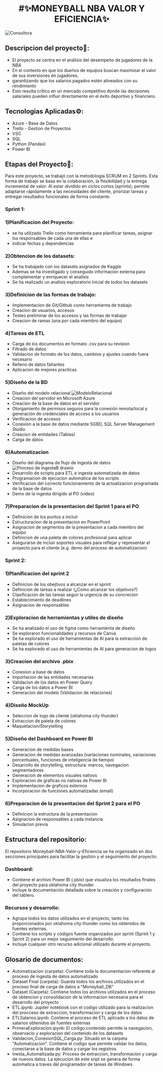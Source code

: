 <h1 align="center">#✨MONEYBALL NBA VALOR Y EFICIENCIA✨</h1>

![Consultora](https://github.com/user-attachments/assets/0c7091bc-4b1c-406a-8313-dfd8da292b46)

## Descripcion del proyecto📄:

- El proyecto se centra en el análisis del desempeño de jugadores de la NBA
- En el contexto en que los dueños de equipos buscan maximizar el valor de sus inversiones en jugadores, 
- garantizando que los salarios pagados estén alineados con su rendimiento
- Esto resulta crítico en un mercado competitivo donde las decisiones salariales pueden influir directamente en el éxito deportivo y financiero.

## Tecnologias Aplicadas⚙:

- Azure - Base de Datos
- Trello - Gestion de Proyectos
- VSC
- SQL
- Python (Pandas)
- Power BI


## Etapas del Proyecto📑:

Para este proyecto, se trabajó con la metodología SCRUM en 2 Sprints.
Esta forma de trabajo se basa en la colaboración, la flexibilidad y la entrega incremental de valor. 
Al estar dividido en ciclos cortos  (sprints), permite adaptarse rápidamente a las necesidades del cliente, priorizar tareas y entregar resultados funcionales de forma constante.

### **Sprint 1:**

### 1)Planificacion del Proyecto: 
- se ha utilizado Trello como herramienta para planificar tareas, asignar los responsables de cada una de ellas e
- indicar fechas y dependencias

### 2)Obtencion de los datasets:
- Se ha trabajado con los datasets asignados de Kaggle
- Ademas se ha investigado y conseguido informacion externa para complementar y enriquecer el analisis
- Se ha realizado un analisis exploratorio inicial de todos los datasets

### 3)Definicion de las formas de trabajo:
- Implementacion de Git/Github como herramienta de trabajo
- Creacion de usuarios, accesos
- Testeo preliminar de los accesos y las formas de trabajar
- Creacion de ramas (una por cada miembro del equipo)

### 4)Tareas de ETL
- Carga de los documentos en formato .csv para su revision
- Filtrado de datos
- Validacion de formato de los datos, cambios y ajustes cuando fuera necesario
- Relleno de datos faltantes
- Aplicacion de mejores practicas

### 5)Diseño de la BD
- Diseño del modelo relacional
![ModeloRelacional](https://github.com/user-attachments/assets/c5b3bb47-c824-4052-90e1-c8ad58edb2b9)
- Creacion del servidor en Microsoft Azure
- Creacion de la base de datos en el servidor
- Otorgamiento de permisos seguros para la conexión remota/local y generación de credenciales de acceso a los usuarios
- Verificacion de accesos
- Conexion a la base de datos mediante SGBD, SQL Server Management Studio
- Creacion de entidades (Tablas)
- Carga de datos

### 6)Automatizacion
- Diseño del diagrama de flujo de ingesta de datos
![Proceso de ingestaB drawio](https://github.com/user-attachments/assets/ea099aee-c1a7-439e-860c-6dc7d32c6361)
- Desarrollo de scripts para ETL e ingesta automatizada de datos
- Programacion de ejecucion automatica de los scripts
- Verificacion del correcto funcionamiento de la actualizacion programada de la base de datos
- Demo de la ingesta dirigido al PO (video)

### 7)Preparacion de la presentacion del Sprint 1 para el PO
- Definicion de los puntos a incluir
- Estructuracion de la presentacion en PowerPoint
- Asignacion de segmentos de la presentacion a cada miembro del equipo
- Definicion de una paleta de colores profesional para aplicar
- Asegurarse de incluir soportes visuales para reflejar y representar el proyecto para el cliente (e.g. demo del proceso de automatizacion)

### **Sprint 2:**

### 1)Planificacion del sprint 2
- Definicion de los obejtivos a alcanzar en el sprint
- Definicion de tareas a realizar (¿Como alcanzar los objetivos?)
- Clasificacion de las tareas segun la urgencia de su concrecion
- Establecimiento de deadlines
- Asignacion de responsables

### 2)Exploracion de herramientas y utiles de diseño
- Se ha analizado el uso de figma como herramienta de diseño
- Se exploraron funcionalidades y recursos de Canva
- Se ha explorado el uso de herramientas de AI para la extraccion de paletas de colores
- Se ha explorado el uso de herramientas de AI para generacion de logos

### 3)Creacion del archivo .pbix
- Conexion a base de datos
- Importacion de las entidades necesarias
- Validacion de los datos en Power Query
- Carga de los datos a Power BI
- Generacion del modelo (Validacion de relaciones)

### 4)Diseño MockUp
- Seleccion de logo de cliente (oklahoma city thunder)
- Extraccion de paleta de colores
- Maquetacion/Storytelling

### 5)Diseño del Dashboard en Power BI
- Generacion de medidas bases
- Generacion de medidas avanzadas (variaciones nominales, variaciones porcentuales, funciones de inteligencia de tiempo)
- Desarrollo de storytelling, estructura: marcos, navegacion segmentadores
- Generacion de elementos visuales nativos
- Exploracion de graficas no nativas de Power Bi
- Implementacion de graficos externos
- Incorporacion de funciones automatizadas (email)

### 6)Preparacion de la presentacion del Sprint 2 para el PO
- Definicion la estructura de la presentacion
- Asignacion de responsables a cada instancia
- Simulacion previa


## Estructura del repositorio:
El repositorio Moneyball-NBA-Valor-y-Eficiencia se ha organizado en dos secciones principales para facilitar la gestión y el seguimiento del proyecto:

###	Dashboard:
- Contiene el archivo Power BI (.pbix) que visualiza los resultados finales del proyecto para oklahoma city thunder.
- Incluye la documentación detallada sobre la creación y configuración del tablero.


###	Recursos y desarrollo:
- Agrupa todos los datos utilizados en el proyecto, tanto los proporcionados por oklahoma city thunder como los obtenidos de fuentes externas.
- Contiene los scripts y códigos fuente organizados por sprint (Sprint 1 y Sprint 2) para un mejor seguimiento del desarrollo.
- Incluye cualquier otro recurso adicional utilizado durante el proyecto.


## Glosario de documentos:

- Automatizacion (carpeta): Contiene toda la documentacion referente al proceso de ingesta de datos automatizado
- Dataset Final (carpeta): Guarda todos los archivos utilizados en el proceso final de carga de datos a "Moneyball_DB"
- Dataset (Carpeta): Contiene todos los archivos utilizados en el proceso de obtencion y consolidacion de la informacion necesaria para el desarrollo del proyecto
- ETL.ipynb: Jupiter notebook con el codigo utilizado para la realizacion del procceso de extraccion, transformacion y carga de los datos
- ETLSalarios.ipynb: Contiene el proceso de ETL aplicado a los datos de salarios obtenidos de fuentes externas
- PrimeraExploracion.ipynb: El codigo contenido permite la navegacion, observacio y exploracion del contenido de los datasets
- Validacion_ConexionSQL_Carga.py: Situado en la carpeta "Automatizacion". Contiene el codigo que permite validar los datos, conectarse a la base de datos y cargar los registros
- Inesta_Automatizada.py: Proceso de extraccion, transformacion y carga de nuevos datos. La ejecucion de este sript se genera de forma automatica a traves del programador de tareas de Windows
  



  

  


